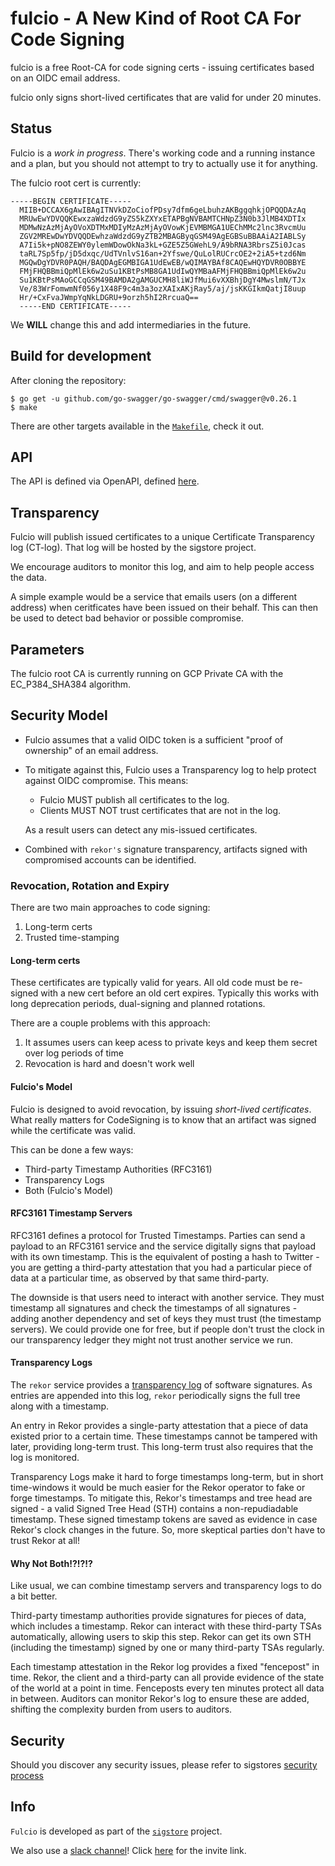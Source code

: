 # fulcio - A New Kind of Root CA For Code Signing

fulcio is a free Root-CA for code signing certs - issuing certificates based on an OIDC email address.

fulcio only signs short-lived certificates that are valid for under 20 minutes.

## Status

Fulcio is a *work in progress*.
There's working code and a running instance and a plan, but you should not attempt to try to actually use it for anything.

The fulcio root cert is currently:

```
-----BEGIN CERTIFICATE-----
  MIIB+DCCAX6gAwIBAgITNVkDZoCiofPDsy7dfm6geLbuhzAKBggqhkjOPQQDAzAq
  MRUwEwYDVQQKEwxzaWdzdG9yZS5kZXYxETAPBgNVBAMTCHNpZ3N0b3JlMB4XDTIx
  MDMwNzAzMjAyOVoXDTMxMDIyMzAzMjAyOVowKjEVMBMGA1UEChMMc2lnc3RvcmUu
  ZGV2MREwDwYDVQQDEwhzaWdzdG9yZTB2MBAGByqGSM49AgEGBSuBBAAiA2IABLSy
  A7Ii5k+pNO8ZEWY0ylemWDowOkNa3kL+GZE5Z5GWehL9/A9bRNA3RbrsZ5i0Jcas
  taRL7Sp5fp/jD5dxqc/UdTVnlvS16an+2Yfswe/QuLolRUCrcOE2+2iA5+tzd6Nm
  MGQwDgYDVR0PAQH/BAQDAgEGMBIGA1UdEwEB/wQIMAYBAf8CAQEwHQYDVR0OBBYE
  FMjFHQBBmiQpMlEk6w2uSu1KBtPsMB8GA1UdIwQYMBaAFMjFHQBBmiQpMlEk6w2u
  Su1KBtPsMAoGCCqGSM49BAMDA2gAMGUCMH8liWJfMui6vXXBhjDgY4MwslmN/TJx
  Ve/83WrFomwmNf056y1X48F9c4m3a3ozXAIxAKjRay5/aj/jsKKGIkmQatjI8uup
  Hr/+CxFvaJWmpYqNkLDGRU+9orzh5hI2RrcuaQ==
  -----END CERTIFICATE-----
```

We **WILL** change this and add intermediaries in the future.

## Build for development

After cloning the repository:

```
$ go get -u github.com/go-swagger/go-swagger/cmd/swagger@v0.26.1
$ make
```

There are other targets available in the [`Makefile`](Makefile), check it out.

## API

The API is defined via OpenAPI, defined [here](openapi.yaml).

## Transparency

Fulcio will publish issued certificates to a unique Certificate Transparency log (CT-log).
That log will be hosted by the sigstore project.

We encourage auditors to monitor this log, and aim to help people access the data.

A simple example would be a service that emails users (on a different address) when ceritficates have been issued on their behalf.
This can then be used to detect bad behavior or possible compromise.

## Parameters

The fulcio root CA is currently running on GCP Private CA with the EC_P384_SHA384 algorithm.

## Security Model

* Fulcio assumes that a valid OIDC token is a sufficient "proof of ownership" of an email address.

* To mitigate against this, Fulcio uses a Transparency log to help protect against OIDC compromise. This means:
    * Fulcio MUST publish all certificates to the log.
    * Clients MUST NOT trust certificates that are not in the log.

  As a result users can detect any mis-issued certificates.

* Combined with `rekor's` signature transparency, artifacts signed with compromised accounts can
  be identified.

### Revocation, Rotation and Expiry

There are two main approaches to code signing:
1. Long-term certs
1. Trusted time-stamping

#### Long-term certs

These certificates are typically valid for years.
All old code must be re-signed with a new cert before an old cert expires.
Typically this works with long deprecation periods, dual-signing and planned rotations.

There are a couple problems with this approach:
1. It assumes users can keep acess to private keys and keep them secret over
log periods of time
1. Revocation is hard and doesn't work well

#### Fulcio's Model

Fulcio is designed to avoid revocation, by issuing *short-lived certificates*.
What really matters for CodeSigning is to know that an artifact was signed while the
certificate was valid.

This can be done a few ways:

* Third-party Timestamp Authorities (RFC3161)
* Transparency Logs
* Both (Fulcio's Model)

#### RFC3161 Timestamp Servers

RFC3161 defines a protocol for Trusted Timestamps.
Parties can send a payload to an RFC3161 service and the service digitally signs that payload with
its own timestamp.
This is the equivalent of posting a hash to Twitter - you are getting a third-party attestation that
you had a particular piece of data at a particular time, as observed by that same third-party.

The downside is that users need to interact with another service.
They must timestamp all signatures and check the timestamps of all signatures - adding
another dependency and set of keys they must trust (the timestamp servers).
We could provide one for free, but if people don't trust the clock in our transparency ledger they might
not trust another service we run.

#### Transparency Logs

The `rekor` service provides a [transparency log](https://transparency.dev/verifiable-data-structures/) of software signatures.
As entries are appended into this log, `rekor` periodically signs the full tree along with a timestamp.

An entry in Rekor provides a single-party attestation that a piece of data existed prior to a certain time.
These timestamps cannot be tampered with later, providing long-term trust.
This long-term trust also requires that the log is monitored.

Transparency Logs make it hard to forge timestamps long-term, but in short time-windows it would be much easier for
the Rekor operator to fake or forge timestamps.
To mitigate this, Rekor's timestamps and tree head are signed - a valid Signed Tree Head (STH) contains a non-repudiadable timestamp.
These signed timestamp tokens are saved as evidence in case Rekor's clock changes in the future.
So, more skeptical parties don't have to trust Rekor at all!

#### Why Not Both!?!?!?

Like usual, we can combine timestamp servers and transparency logs to do a bit better.

Third-party timestamp authorities provide signatures for pieces of data, which includes a timestamp.
Rekor can interact with these third-party TSAs automatically, allowing users to skip this step.
Rekor can get its own STH (including the timestamp) signed by one or many third-party TSAs regularly.

Each timestamp attestation in the Rekor log provides a fixed "fencepost" in time.
Rekor, the client and a third-party can all provide evidence of the state of the world at a point in time.
Fenceposts every ten minutes protect all data in between.
Auditors can monitor Rekor's log to ensure these are added, shifting the complexity burden from users to auditors.

## Security

Should you discover any security issues, please refer to sigstores [security
process](https://github.com/sigstore/community/blob/main/SECURITY.md)

## Info

`Fulcio` is developed as part of the [`sigstore`](https://sigstore.dev) project.

We also use a [slack channel](https://sigstore.slack.com)!
Click [here](https://join.slack.com/t/sigstore/shared_invite/zt-mhs55zh0-XmY3bcfWn4XEyMqUUutbUQ) for the invite link.
